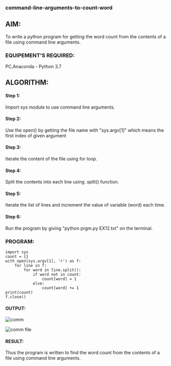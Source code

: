 ### command-line-arguments-to-count-word
## AIM:
To write a python program for getting the word count from the contents of a file using command line arguments.
### EQUIPEMENT'S REQUIRED: 
PC,Anaconda - Python 3.7
## ALGORITHM: 
#### Step 1:
Import sys module to use command line arguments.
#### Step 2: 
 Use the open() by getting the file name with "sys.argv[1]" which means the first index of given argument
#### Step 3: 
Iterate the content of the file using for loop.
#### Step 4:  
Split the contents into each line using .split() function.
#### Step 5: 
Iterate the list of lines and increment the value of variable (word) each time.
#### Step 6: 
Run the program by giving "python prgm.py EX12.txt" on the terminal.
### PROGRAM:
```
import sys
count = {}
with open(sys.argv[1], 'r') as f:
    for line in f:
        for word in line.split():
            if word not in count:
                count[word] = 1
            else:
                count[word] += 1
print(count)
f.close()
```
#### OUTPUT:
![comm](https://github.com/Adhithyaram29D/command-line-arguments-to-count-word/assets/119393540/918e4d7a-fa03-4c1d-9786-b270dbdb6cc6)








![comm file](https://github.com/Adhithyaram29D/command-line-arguments-to-count-word/assets/119393540/50d2b2e9-0063-4758-a66d-8af02ffee7b2)
#### RESULT:
Thus the program is written to find the word count from the contents of a file using command line arguments.
